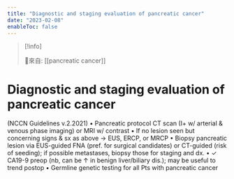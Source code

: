 ```yaml
---
title: "Diagnostic and staging evaluation of pancreatic cancer"
date: "2023-02-08"
enableToc: false
---
```


> [!info] 
> 
> 🌱來自: [[pancreatic cancer]]

# Diagnostic and staging evaluation of pancreatic cancer
(NCCN Guidelines v.2.2021)
• Pancreatic protocol CT scan (I+ w/ arterial & venous phase imaging) or MRI w/ contrast
• If no lesion seen but concerning signs & sx as above → EUS, ERCP, or MRCP
• Biopsy pancreatic lesion via EUS-guided FNA (pref. for surgical candidates) or CT-guided (risk of seeding); if possible metastases, biopsy those for staging and dx.
• ✓ CA19-9 preop (nb, can be ↑ in benign liver/biliary dis.); may be useful to trend postop
• Germline genetic testing for all Pts with pancreatic cancer
